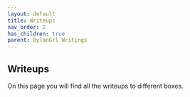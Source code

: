 ```yaml
---
layout: default
title: Writeups
nav_order: 2
has_children: true
parent: DylanGrl Writings
---
```


## Writeups

On this page you will find all the writeups to different boxes.






